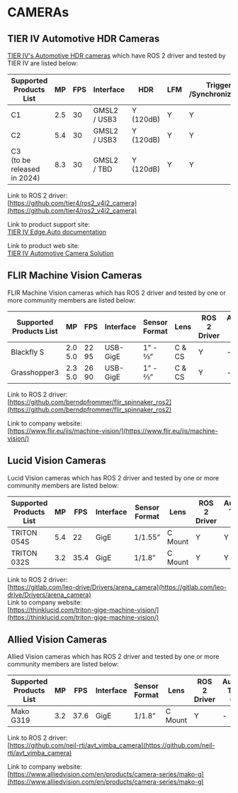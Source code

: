 # CAMERAs

## **TIER IV Automotive HDR Cameras**

[TIER IV's Automotive HDR cameras](https://sensor.tier4.jp/automotive-camera) which have ROS 2 driver and tested by TIER IV are listed below:

| Supported Products List | MP  | FPS        | Interface         | HDR       | LFM  | Trigger <br> /Synchronization | Ingress <br> Protection | ROS 2 Driver | Autoware <br> Tested (Y/N) |
| ----------------------- | --- | ---------- | ----------------- | --------- | ------ | ------- | ---------- | ------------ | ------------  |
| C1                      | 2.5 | 30   | GMSL2 <br> / USB3 | Y <br>(120dB)  | Y      | Y       | IP69K      | Y            | Y             |
| C2                      | 5.4 | 30   | GMSL2 <br> / USB3 | Y <br>(120dB)  | Y      | Y       | IP69K       | Y            | Y             |
| C3 <br> (to be released in 2024) | 8.3 | 30   | GMSL2 <br> / TBD  | Y <br>(120dB)  | Y    | Y       | IP69K      | Y            | Y             |

Link to ROS 2 driver:  
[https://github.com/tier4/ros2_v4l2_camera](https://github.com/tier4/ros2_v4l2_camera)

Link to product support site:  
[TIER IV Edge.Auto documentation](hhttps://tier4.github.io/edge-auto-docs/index.html)

Link to product web site:  
[TIER IV Automotive Camera Solution](https://sensor.tier4.jp/automotive-camera)

## **FLIR Machine Vision Cameras**

FLIR Machine Vision cameras which has ROS 2 driver and tested by one or more community members are listed below:

| Supported Products List | MP           | FPS        | Interface | Sensor Format | Lens   | ROS 2 Driver | Autoware Tested (Y/N) |
| ----------------------- | ------------ | ---------- | --------- | ------------- | ------ | ------------ | --------------------- |
| Blackfly S              | 2.0 <br> 5.0 | 22 <br> 95 | USB-GigE  | 1” - ⅔”       | C & CS | Y            | -                     |
| Grasshopper3            | 2.3 <br> 5.0 | 26 <br> 90 | USB-GigE  | 1” - ⅔”       | C & CS | Y            | -                     |

Link to ROS 2 driver:  
[https://github.com/berndpfrommer/flir_spinnaker_ros2](https://github.com/berndpfrommer/flir_spinnaker_ros2)

Link to company website:  
[https://www.flir.eu/iis/machine-vision/](https://www.flir.eu/iis/machine-vision/)

## **Lucid Vision Cameras**

Lucid Vision cameras which has ROS 2 driver and tested by one or more community members are listed below:

| Supported Products List | MP  | FPS  | Interface | Sensor Format | Lens    | ROS 2 Driver | Autoware Tested (Y/N) |
| ----------------------- | --- | ---- | --------- | ------------- | ------- | ------------ | --------------------- |
| TRITON 054S             | 5.4 | 22   | GigE      | 1/1.55”       | C Mount | Y            | Y                     |
| TRITON 032S             | 3.2 | 35.4 | GigE      | 1/1.8”        | C Mount | Y            | Y                     |

Link to ROS 2 driver:  
[https://gitlab.com/leo-drive/Drivers/arena_camera](https://gitlab.com/leo-drive/Drivers/arena_camera)  
Link to company website:  
[https://thinklucid.com/triton-gige-machine-vision/](https://thinklucid.com/triton-gige-machine-vision/)

## **Allied Vision Cameras**

Allied Vision cameras which has ROS 2 driver and tested by one or more community members are listed below:

| Supported Products List | MP  | FPS  | Interface | Sensor Format | Lens    | ROS 2 Driver | Autoware Tested (Y/N) |
| ----------------------- | --- | ---- | --------- | ------------- | ------- | ------------ | --------------------- |
| Mako G319               | 3.2 | 37.6 | GigE      | 1/1.8”        | C Mount | Y            | -                     |

Link to ROS 2 driver:  
[https://github.com/neil-rti/avt_vimba_camera](https://github.com/neil-rti/avt_vimba_camera)

Link to company website:  
[https://www.alliedvision.com/en/products/camera-series/mako-g](https://www.alliedvision.com/en/products/camera-series/mako-g)
